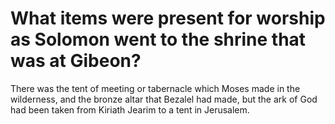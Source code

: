 # What items were present for worship as Solomon went to the shrine that was at Gibeon?

There was the tent of meeting or tabernacle which Moses made in the wilderness, and the bronze altar that Bezalel had made, but the ark of God had been taken from Kiriath Jearim to a tent in Jerusalem.
